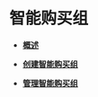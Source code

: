 # 智能购买组<a name="ZH-CN_TOPIC_0000001139909223"></a>

-   **[概述](概述-0.md)**  

-   **[创建智能购买组](创建智能购买组.md)**  

-   **[管理智能购买组](管理智能购买组.md)**  


